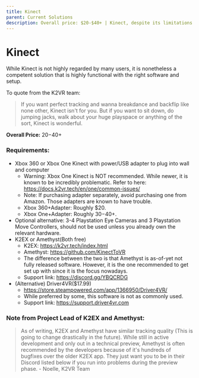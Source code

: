 ```yaml
---
title: Kinect
parent: Current Solutions
description: Overall price: $20-$40+ | Kinect, despite its limitations can do much more than most users think on a very tight budget.
---
```


# Kinect
While Kinect is not highly regarded by many users, it is nonetheless a competent solution that is highly functional with the right software and setup.

To quote from the K2VR team:
> If you want perfect tracking and wanna breakdance and backflip like none other, Kinect isn't for you. But if you want to sit down, do jumping jacks, walk about your huge playspace or anything of the sort, Kinect is wonderful.

**Overall Price:** $20-$40+

### Requirements:
* Xbox 360 or Xbox One Kinect with power/USB adapter to plug into wall and computer
  * Warning: Xbox One Kinect is NOT recommended. While newer, it is known to be incredibly problematic. Refer to here: https://docs.k2vr.tech/en/one/common-issues/
  * Note: If purchasing adapter separately, avoid purchasing one from Amazon. Those adapters are known to have trouble.
  * Xbox 360+Adapter: Roughly $20.
  * Xbox One+Adapter: Roughly $30-$40+.
* Optional alternative: 3-4 Playstation Eye Cameras and 3 Playstation Move Controllers, should not be used unless you already own the relevant hardware.
* K2EX or Amethyst(Both free)
  * K2EX: https://k2vr.tech/index.html
  * Amethyst: https://github.com/KinectToVR
  * The difference between the two is that Amethyst is as-of-yet not fully released software. However, it is the one recommended to get set up with since it is the focus nowadays.
  * Support link: https://discord.gg/YBQCRDG
* (Alternative) Driver4VR($17.99)
  * https://store.steampowered.com/app/1366950/Driver4VR/
  * While preferred by some, this software is not as commonly used.
  * Support link: https://support.driver4vr.com

### Note from Project Lead of K2EX and Amethyst:
> As of writing, K2EX and Amethyst have similar tracking quality (This is going to change drastically in the future). While still in active development and only out in a technical preview, Amethyst is often recommended by the developers because of it's hundreds of bugfixes over the older K2EX app. They just want you to be in their Discord listed below if you run into problems during the preview phase. - Noelle, K2VR Team
